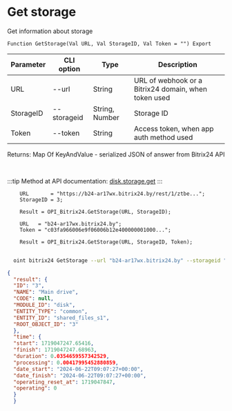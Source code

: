 ﻿---
sidebar_position: 3
---

# Get storage
 Get information about storage



`Function GetStorage(Val URL, Val StorageID, Val Token = "") Export`

  | Parameter | CLI option | Type | Description |
  |-|-|-|-|
  | URL | --url | String | URL of webhook or a Bitrix24 domain, when token used |
  | StorageID | --storageid | String, Number | Storage ID |
  | Token | --token | String | Access token, when app auth method used |

  
  Returns:  Map Of KeyAndValue - serialized JSON of answer from Bitrix24 API

<br/>

:::tip
Method at API documentation: [disk.storage.get](https://dev.1c-bitrix.ru/rest_help/disk/storage/disk_storage_get.php)
:::
<br/>


```bsl title="Code example"
    URL       = "https://b24-ar17wx.bitrix24.by/rest/1/ztbe...";
    StorageID = 3;

    Result = OPI_Bitrix24.GetStorage(URL, StorageID);

    URL   = "b24-ar17wx.bitrix24.by";
    Token = "c03fa966006e9f06006b12e400000001000...";

    Result = OPI_Bitrix24.GetStorage(URL, StorageID, Token);
```



```sh title="CLI command example"
    
  oint bitrix24 GetStorage --url "b24-ar17wx.bitrix24.by" --storageid "3" --token "fe3fa966006e9f06006b12e400000001000..."

```

```json title="Result"
{
  "result": {
  "ID": "3",
  "NAME": "Main drive",
  "CODE": null,
  "MODULE_ID": "disk",
  "ENTITY_TYPE": "common",
  "ENTITY_ID": "shared_files_s1",
  "ROOT_OBJECT_ID": "3"
  },
  "time": {
  "start": 1719047247.65416,
  "finish": 1719047247.68963,
  "duration": 0.0354659557342529,
  "processing": 0.00417995452880859,
  "date_start": "2024-06-22T09:07:27+00:00",
  "date_finish": "2024-06-22T09:07:27+00:00",
  "operating_reset_at": 1719047847,
  "operating": 0
  }
  }
```
